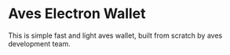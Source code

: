 # Aves Electron Wallet
This is simple fast and light aves wallet, built from scratch by aves development team.